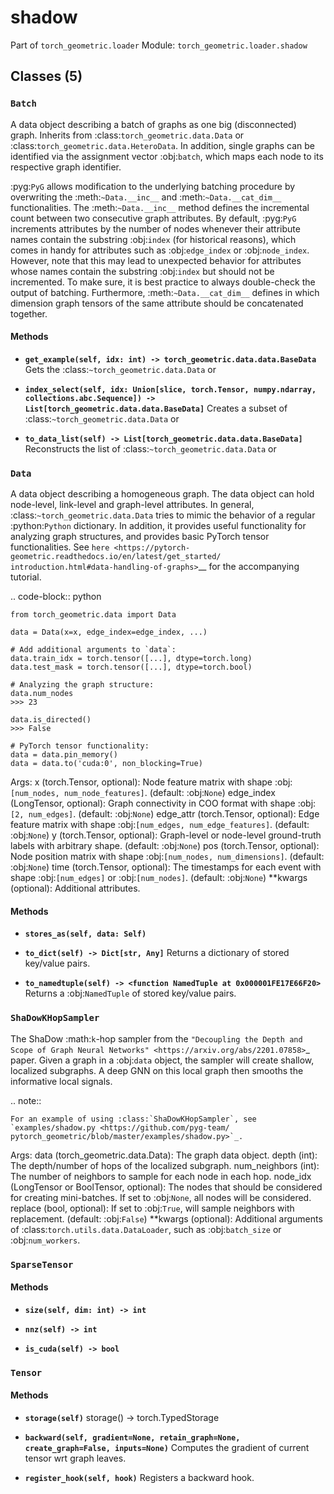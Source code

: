 # shadow

Part of `torch_geometric.loader`
Module: `torch_geometric.loader.shadow`

## Classes (5)

### `Batch`

A data object describing a batch of graphs as one big (disconnected)
graph.
Inherits from :class:`torch_geometric.data.Data` or
:class:`torch_geometric.data.HeteroData`.
In addition, single graphs can be identified via the assignment vector
:obj:`batch`, which maps each node to its respective graph identifier.

:pyg:`PyG` allows modification to the underlying batching procedure by
overwriting the :meth:`~Data.__inc__` and :meth:`~Data.__cat_dim__`
functionalities.
The :meth:`~Data.__inc__` method defines the incremental count between two
consecutive graph attributes.
By default, :pyg:`PyG` increments attributes by the number of nodes
whenever their attribute names contain the substring :obj:`index`
(for historical reasons), which comes in handy for attributes such as
:obj:`edge_index` or :obj:`node_index`.
However, note that this may lead to unexpected behavior for attributes
whose names contain the substring :obj:`index` but should not be
incremented.
To make sure, it is best practice to always double-check the output of
batching.
Furthermore, :meth:`~Data.__cat_dim__` defines in which dimension graph
tensors of the same attribute should be concatenated together.

#### Methods

- **`get_example(self, idx: int) -> torch_geometric.data.data.BaseData`**
  Gets the :class:`~torch_geometric.data.Data` or

- **`index_select(self, idx: Union[slice, torch.Tensor, numpy.ndarray, collections.abc.Sequence]) -> List[torch_geometric.data.data.BaseData]`**
  Creates a subset of :class:`~torch_geometric.data.Data` or

- **`to_data_list(self) -> List[torch_geometric.data.data.BaseData]`**
  Reconstructs the list of :class:`~torch_geometric.data.Data` or

### `Data`

A data object describing a homogeneous graph.
The data object can hold node-level, link-level and graph-level attributes.
In general, :class:`~torch_geometric.data.Data` tries to mimic the
behavior of a regular :python:`Python` dictionary.
In addition, it provides useful functionality for analyzing graph
structures, and provides basic PyTorch tensor functionalities.
See `here <https://pytorch-geometric.readthedocs.io/en/latest/get_started/
introduction.html#data-handling-of-graphs>`__ for the accompanying
tutorial.

.. code-block:: python

    from torch_geometric.data import Data

    data = Data(x=x, edge_index=edge_index, ...)

    # Add additional arguments to `data`:
    data.train_idx = torch.tensor([...], dtype=torch.long)
    data.test_mask = torch.tensor([...], dtype=torch.bool)

    # Analyzing the graph structure:
    data.num_nodes
    >>> 23

    data.is_directed()
    >>> False

    # PyTorch tensor functionality:
    data = data.pin_memory()
    data = data.to('cuda:0', non_blocking=True)

Args:
    x (torch.Tensor, optional): Node feature matrix with shape
        :obj:`[num_nodes, num_node_features]`. (default: :obj:`None`)
    edge_index (LongTensor, optional): Graph connectivity in COO format
        with shape :obj:`[2, num_edges]`. (default: :obj:`None`)
    edge_attr (torch.Tensor, optional): Edge feature matrix with shape
        :obj:`[num_edges, num_edge_features]`. (default: :obj:`None`)
    y (torch.Tensor, optional): Graph-level or node-level ground-truth
        labels with arbitrary shape. (default: :obj:`None`)
    pos (torch.Tensor, optional): Node position matrix with shape
        :obj:`[num_nodes, num_dimensions]`. (default: :obj:`None`)
    time (torch.Tensor, optional): The timestamps for each event with shape
        :obj:`[num_edges]` or :obj:`[num_nodes]`. (default: :obj:`None`)
    **kwargs (optional): Additional attributes.

#### Methods

- **`stores_as(self, data: Self)`**

- **`to_dict(self) -> Dict[str, Any]`**
  Returns a dictionary of stored key/value pairs.

- **`to_namedtuple(self) -> <function NamedTuple at 0x000001FE17E66F20>`**
  Returns a :obj:`NamedTuple` of stored key/value pairs.

### `ShaDowKHopSampler`

The ShaDow :math:`k`-hop sampler from the `"Decoupling the Depth and
Scope of Graph Neural Networks" <https://arxiv.org/abs/2201.07858>`_ paper.
Given a graph in a :obj:`data` object, the sampler will create shallow,
localized subgraphs.
A deep GNN on this local graph then smooths the informative local signals.

.. note::

    For an example of using :class:`ShaDowKHopSampler`, see
    `examples/shadow.py <https://github.com/pyg-team/
    pytorch_geometric/blob/master/examples/shadow.py>`_.

Args:
    data (torch_geometric.data.Data): The graph data object.
    depth (int): The depth/number of hops of the localized subgraph.
    num_neighbors (int): The number of neighbors to sample for each node in
        each hop.
    node_idx (LongTensor or BoolTensor, optional): The nodes that should be
        considered for creating mini-batches.
        If set to :obj:`None`, all nodes will be
        considered.
    replace (bool, optional): If set to :obj:`True`, will sample neighbors
        with replacement. (default: :obj:`False`)
    **kwargs (optional): Additional arguments of
        :class:`torch.utils.data.DataLoader`, such as :obj:`batch_size` or
        :obj:`num_workers`.

### `SparseTensor`

#### Methods

- **`size(self, dim: int) -> int`**

- **`nnz(self) -> int`**

- **`is_cuda(self) -> bool`**

### `Tensor`

#### Methods

- **`storage(self)`**
  storage() -> torch.TypedStorage

- **`backward(self, gradient=None, retain_graph=None, create_graph=False, inputs=None)`**
  Computes the gradient of current tensor wrt graph leaves.

- **`register_hook(self, hook)`**
  Registers a backward hook.
